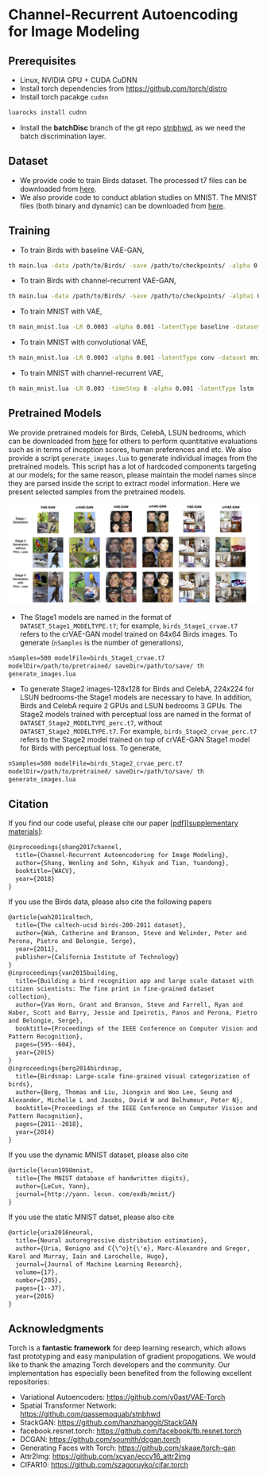 # Channel-Recurrent Autoencoding for Image Modeling 
## Prerequisites
  - Linux, NVIDIA GPU + CUDA CuDNN 
  - Install torch dependencies from https://github.com/torch/distro
  - Install torch pacakge `cudnn`
```bash
luarocks install cudnn
```
  - Install the **batchDisc** branch of the git repo [stnbhwd](https://github.com/qassemoquab/stnbhwd/tree/batchDisc), as we need the batch discrimination layer. 

## Dataset
  - We provide code to train Birds dataset. The processed t7 files can be downloaded from [here](https://surfdrive.surf.nl/files/index.php/s/BOhGIKNjV14igmQ).
  - We also provide code to conduct ablation studies on MNIST. The MNIST files (both binary and dynamic) can be downloaded from [here](https://surfdrive.surf.nl/files/index.php/s/BOhGIKNjV14igmQ).

## Training 
  - To train Birds with baseline VAE-GAN, 
```bash
th main.lua -data /path/to/Birds/ -save /path/to/checkpoints/ -alpha 0.0002 -beta 0.05 -LR 0.0003 -eps 1e-6 -mom 0.9 -step 60 -manualSeed 1196
``` 
  - To train Birds with channel-recurrent VAE-GAN,
```bash
th main.lua -data /path/to/Birds/ -save /path/to/checkpoints/ -alpha1 0.0003 -alpha2 0.0002 -beta 0.0125 -LR 0.0003 -kappa 0.02 -latentType lstm -eps 1e-6 -mom 0.9 -step 60 -manualSeed 96
```
  - To train MNIST with VAE, 
```bash
th main_mnist.lua -LR 0.0003 -alpha 0.001 -latentType baseline -dataset mnist_28x28 -baseChannels 32 -nEpochs 200 -eps 1e-5 -mom 0.1 -step 50 -save /path/to/save/ -dynamicMNIST /path/to/dynamics/mnist/ -binaryMNIST /path/to/binary/mnist/
```
  - To train MNIST with convolutional VAE, 
```bash
th main_mnist.lua -LR 0.0003 -alpha 0.001 -latentType conv -dataset mnist_28x28 -baseChannels 32 -nEpochs 200 -eps 1e-5 -mom 0.1 -step 50 -save /path/to/save/ -dynamicMNIST /path/to/dynamics/mnist/ -binaryMNIST /path/to/binary/mnist/
```
  - To train MNIST with channel-recurrent VAE,
```bash
th main_mnist.lua -LR 0.003 -timeStep 8 -alpha 0.001 -latentType lstm -dataset mnist_28x28 -baseChannels 32 -nEpochs 200 -eps 1e-5 -mom 0.1 -step 50 -save /path/to/save/ -dynamicMNIST /path/to/dynamics/mnist/ -binaryMNIST /path/to/binayr/mnist/
```

## Pretrained Models
We provide pretrained models for Birds, CelebA, LSUN bedrooms, which can be downloaded from [here](https://surfdrive.surf.nl/files/index.php/s/BOhGIKNjV14igmQ) for others to perform quantitative evaluations such as in terms of inception scores, human preferences and etc. We also provide a script `generate_images.lua` to generate individual images from the pretrained models. This script has a lot of hardcoded components targeting at our models; for the same reason, please maintain the model names since they are parsed inside the script to extract model information. Here we present selected samples from the pretrained models. 

<img src="utils/upsample_repo.jpg" width="1000px"/>

 - The Stage1 models are named in the format of `DATASET_Stage1_MODELTYPE.t7`; for example, `birds_Stage1_crvae.t7` refers to the crVAE-GAN model trained on 64x64 Birds images. To generate (`nSamples` is the number of generations), 
```
nSamples=500 modelFile=birds_Stage1_crvae.t7 modelDir=/path/to/pretrained/ saveDir=/path/to/save/ th generate_images.lua
```
 - To generate Stage2 images-128x128 for Birds and CelebA, 224x224 for LSUN bedrooms-the Stage1 models are necessary to have. In addition, Birds and CelebA require 2 GPUs and LSUN bedrooms 3 GPUs. The Stage2 models trained with perceptual loss are named in the format of `DATASET_Stage2_MODELTYPE_perc.t7`, without `DATASET_Stage2_MODELTYPE.t7`. For example, `birds_Stage2_crvae_perc.t7` refers to the Stage2 model trained on top of crVAE-GAN Stage1 model for Birds with perceptual loss. To generate, 
```
nSamples=500 modelFile=birds_Stage2_crvae_perc.t7 modelDir=/path/to/pretrained/ saveDir=/path/to/save/ th generate_images.lua
```

## Citation
If you find our code useful, please cite our paper [[pdf](http://www-personal.umich.edu/~shangw/wacv18_main.pdf)][[supplementary materials](http://www-personal.umich.edu/~shangw/wacv18_supplementary_material.pdf)]:
```
@inproceedings{shang2017channel,
  title={Channel-Recurrent Autoencodering for Image Modeling},
  author={Shang, Wenling and Sohn, Kihyuk and Tian, Yuandong},
  booktitle={WACV},
  year={2018}
}
```
If you use the Birds data, please also cite the following papers
```
@article{wah2011caltech,
  title={The caltech-ucsd birds-200-2011 dataset},
  author={Wah, Catherine and Branson, Steve and Welinder, Peter and Perona, Pietro and Belongie, Serge},
  year={2011},
  publisher={California Institute of Technology}
}
@inproceedings{van2015building,
  title={Building a bird recognition app and large scale dataset with citizen scientists: The fine print in fine-grained dataset collection},
  author={Van Horn, Grant and Branson, Steve and Farrell, Ryan and Haber, Scott and Barry, Jessie and Ipeirotis, Panos and Perona, Pietro and Belongie, Serge},
  booktitle={Proceedings of the IEEE Conference on Computer Vision and Pattern Recognition},
  pages={595--604},
  year={2015}
}
@inproceedings{berg2014birdsnap,
  title={Birdsnap: Large-scale fine-grained visual categorization of birds},
  author={Berg, Thomas and Liu, Jiongxin and Woo Lee, Seung and Alexander, Michelle L and Jacobs, David W and Belhumeur, Peter N},
  booktitle={Proceedings of the IEEE Conference on Computer Vision and Pattern Recognition},
  pages={2011--2018},
  year={2014}
}
```
If you use the dynamic MNIST dataset, please also cite
```
@article{lecun1998mnist,
  title={The MNIST database of handwritten digits},
  author={LeCun, Yann},
  journal={http://yann. lecun. com/exdb/mnist/}
}
```
If you use the static MNIST datset, please also cite
```
@article{uria2016neural,
  title={Neural autoregressive distribution estimation},
  author={Uria, Benigno and C{\^o}t{\'e}, Marc-Alexandre and Gregor, Karol and Murray, Iain and Larochelle, Hugo},
  journal={Journal of Machine Learning Research},
  volume={17},
  number={205},
  pages={1--37},
  year={2016}
}
```

## Acknowledgments
Torch is a **fantastic framework** for deep learning research, which allows fast prototyping and easy manipulation of gradient propogations. We would like to thank the amazing Torch developers and the community. Our implementation has especially been benefited from the following excellent repositories:
 - Variational Autoencoders: https://github.com/y0ast/VAE-Torch
 - Spatial Transformer Network: https://github.com/qassemoquab/stnbhwd
 - StackGAN: https://github.com/hanzhanggit/StackGAN
 - facebook.resnet.torch: https://github.com/facebook/fb.resnet.torch
 - DCGAN: https://github.com/soumith/dcgan.torch
 - Generating Faces with Torch: https://github.com/skaae/torch-gan
 - Attr2Img: https://github.com/xcyan/eccv16_attr2img
 - CIFAR10: https://github.com/szagoruyko/cifar.torch  
